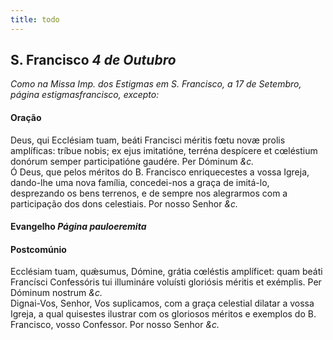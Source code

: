 ```yaml
---
title: todo
---
```

<h2 class="text-center">S. Francisco <em>4 de Outubro</em></h2>

<em>Como na Missa Imp. dos Estigmas em S. Francisco, a 17 de Setembro, página estigmasfrancisco, excepto:</em>

<h4 class="text-center">Oração</h4>
<div class="container-fluid">
<div class="row">
<div class="dropcap text-justify">
Deus, qui Ecclésiam tuam, beáti Francisci méritis fœtu novæ prolis amplíficas: tríbue nobis; ex ejus imitatióne, terréna despícere et cœléstium donórum semper participatióne gaudére. Per Dóminum <em>&c.</em>
</div>
<div class="dropcap text-justify">
Ó Deus, que pelos méritos do B. Francisco enriquecestes a vossa Igreja, dando-lhe uma nova família, concedei-nos a graça de imitá-lo, desprezando os bens terrenos, e de sempre nos alegrarmos com a participação dos dons celestiais. Por nosso Senhor <em>&c.</em>
</div>
</div>
</div>

<h4 class="text-center">Evangelho <em>Página pauloeremita</em></h4>

<h4 class="text-center">Postcomúnio</h4>
<div class="container-fluid">
<div class="row">
<div class="dropcap text-justify">
Ecclésiam tuam, quǽsumus, Dómine, grátia cœléstis amplíficet: quam beáti Francísci Confessóris tui illumináre voluísti gloriósis méritis et exémplis. Per Dóminum nostrum <em>&c.</em>
</div>
<div class="dropcap text-justify">
Dignai-Vos, Senhor, Vos suplicamos, com a graça celestial dilatar a vossa Igreja, a qual quisestes ilustrar com os gloriosos méritos e exemplos do B. Francisco, vosso Confessor. Por nosso Senhor <em>&c.</em>
</div>
</div>
</div>
